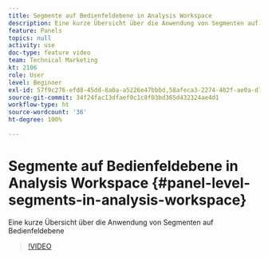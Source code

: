```yaml
---
title: Segmente auf Bedienfeldebene in Analysis Workspace
description: Eine kurze Übersicht über die Anwendung von Segmenten auf Bedienfeldebene
feature: Panels
topics: null
activity: use
doc-type: feature video
team: Technical Marketing
kt: 2106
role: User
level: Beginner
exl-id: 57f9c276-efd8-45dd-8a0a-a5226e47bbbd,58afeca3-2274-402f-ae0a-d781efbb84f5
source-git-commit: 34f24fac13dfaef0c1c8f03bd365d432324ae4d1
workflow-type: ht
source-wordcount: '36'
ht-degree: 100%

---
```


# Segmente auf Bedienfeldebene in Analysis Workspace {#panel-level-segments-in-analysis-workspace}

Eine kurze Übersicht über die Anwendung von Segmenten auf Bedienfeldebene

>[!VIDEO](https://video.tv.adobe.com/v/24032/?quality=12)
